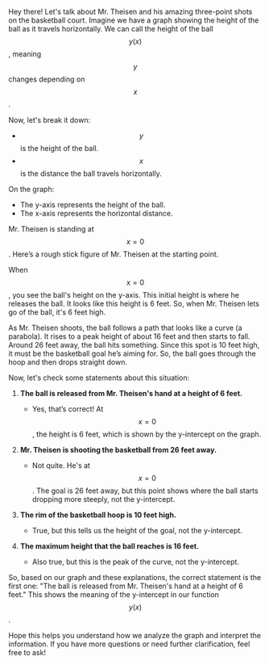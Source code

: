 Hey there! Let's talk about Mr. Theisen and his amazing three-point shots on the basketball court. Imagine we have a graph showing the height of the ball as it travels horizontally. We can call the height of the ball $$ y(x) $$, meaning $$ y $$ changes depending on $$ x $$.

Now, let's break it down:

- $$ y $$ is the height of the ball.
- $$ x $$ is the distance the ball travels horizontally.

On the graph:
- The y-axis represents the height of the ball.
- The x-axis represents the horizontal distance.

Mr. Theisen is standing at $$ x = 0 $$. Here’s a rough stick figure of Mr. Theisen at the starting point. 

When $$ x = 0 $$, you see the ball's height on the y-axis. This initial height is where he releases the ball. It looks like this height is 6 feet. So, when Mr. Theisen lets go of the ball, it's 6 feet high.

As Mr. Theisen shoots, the ball follows a path that looks like a curve (a parabola). It rises to a peak height of about 16 feet and then starts to fall. Around 26 feet away, the ball hits something. Since this spot is 10 feet high, it must be the basketball goal he’s aiming for. So, the ball goes through the hoop and then drops straight down.

Now, let's check some statements about this situation:

1. **The ball is released from Mr. Theisen's hand at a height of 6 feet.**
   - Yes, that’s correct! At $$ x = 0 $$, the height is 6 feet, which is shown by the y-intercept on the graph.

2. **Mr. Theisen is shooting the basketball from 26 feet away.**
   - Not quite. He's at $$ x = 0 $$. The goal is 26 feet away, but this point shows where the ball starts dropping more steeply, not the y-intercept.

3. **The rim of the basketball hoop is 10 feet high.**
   - True, but this tells us the height of the goal, not the y-intercept.

4. **The maximum height that the ball reaches is 16 feet.**
   - Also true, but this is the peak of the curve, not the y-intercept.

So, based on our graph and these explanations, the correct statement is the first one: "The ball is released from Mr. Theisen's hand at a height of 6 feet." This shows the meaning of the y-intercept in our function $$ y(x) $$.

Hope this helps you understand how we analyze the graph and interpret the information. If you have more questions or need further clarification, feel free to ask!